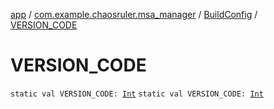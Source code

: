 [app](../../index.md) / [com.example.chaosruler.msa_manager](../index.md) / [BuildConfig](index.md) / [VERSION_CODE](.)

# VERSION_CODE

`static val VERSION_CODE: `[`Int`](https://kotlinlang.org/api/latest/jvm/stdlib/kotlin/-int/index.html)
`static val VERSION_CODE: `[`Int`](https://kotlinlang.org/api/latest/jvm/stdlib/kotlin/-int/index.html)